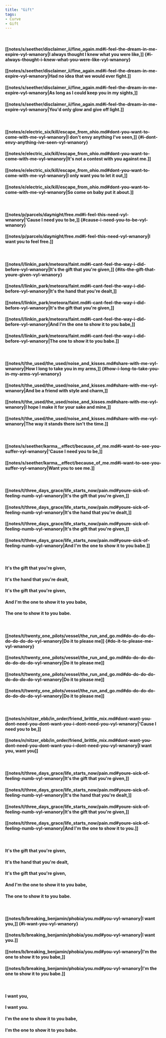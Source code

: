 ```yaml
---
title: "Gift"
tags:
- Curve
- Gift
---
```

&nbsp;
#### [[notes/s/seether/disclaimer_ii/fine_again.md#i-feel-the-dream-in-me-expire-vyl-wnanory|I always thought I knew what you were like,]] {#i-always-thought-i-knew-what-you-were-like-vyl-wnanory}
#### [[notes/s/seether/disclaimer_ii/fine_again.md#i-feel-the-dream-in-me-expire-vyl-wnanory|Had no idea that we would ever fight.]]
#### [[notes/s/seether/disclaimer_ii/fine_again.md#i-feel-the-dream-in-me-expire-vyl-wnanory|As long as I could keep you in my sights,]]
#### [[notes/s/seether/disclaimer_ii/fine_again.md#i-feel-the-dream-in-me-expire-vyl-wnanory|You'd only glow and give off light.]]
&nbsp;
#### [[notes/e/electric_six/kill/escape_from_ohio.md#dont-you-want-to-come-with-me-vyl-wnanory|I don't envy anything I've seen,]] {#i-dont-envy-anything-ive-seen-vyl-wnanory}
#### [[notes/e/electric_six/kill/escape_from_ohio.md#dont-you-want-to-come-with-me-vyl-wnanory|It's not a contest with you against me.]]
#### [[notes/e/electric_six/kill/escape_from_ohio.md#dont-you-want-to-come-with-me-vyl-wnanory|I only want you to let it out,]]
#### [[notes/e/electric_six/kill/escape_from_ohio.md#dont-you-want-to-come-with-me-vyl-wnanory|So come on baby put it about.]]
&nbsp;
#### [[notes/p/parcels/day∕night/free.md#i-feel-this-need-vyl-wnanory|'Cause I need you to be,]] {#cause-i-need-you-to-be-vyl-wnanory}
#### [[notes/p/parcels/day∕night/free.md#i-feel-this-need-vyl-wnanory|I want you to feel free.]]
&nbsp;
#### [[notes/l/linkin_park/meteora/faint.md#i-cant-feel-the-way-i-did-before-vyl-wnanory|It's the gift that you're given,]] {#its-the-gift-that-youre-given-vyl-wnanory}
#### [[notes/l/linkin_park/meteora/faint.md#i-cant-feel-the-way-i-did-before-vyl-wnanory|It's the hand that you're dealt,]]
#### [[notes/l/linkin_park/meteora/faint.md#i-cant-feel-the-way-i-did-before-vyl-wnanory|It's the gift that you're given,]]
#### [[notes/l/linkin_park/meteora/faint.md#i-cant-feel-the-way-i-did-before-vyl-wnanory|And I'm the one to show it to you babe,]]
#### [[notes/l/linkin_park/meteora/faint.md#i-cant-feel-the-way-i-did-before-vyl-wnanory|The one to show it to you babe.]]
&nbsp;
#### [[notes/t/the_used/the_used/noise_and_kisses.md#share-with-me-vyl-wnanory|How I long to take you in my arms,]] {#how-i-long-to-take-you-in-my-arms-vyl-wnanory}
#### [[notes/t/the_used/the_used/noise_and_kisses.md#share-with-me-vyl-wnanory|And be a friend with style and charm,]]
#### [[notes/t/the_used/the_used/noise_and_kisses.md#share-with-me-vyl-wnanory|I hope I make it for your sake and mine,]]
#### [[notes/t/the_used/the_used/noise_and_kisses.md#share-with-me-vyl-wnanory|The way it stands there isn't the time.]]
&nbsp;
#### [[notes/s/seether/karma__effect/because_of_me.md#i-want-to-see-you-suffer-vyl-wnanory|'Cause I need you to be,]]
#### [[notes/s/seether/karma__effect/because_of_me.md#i-want-to-see-you-suffer-vyl-wnanory|Want you to see me.]]
&nbsp;
#### [[notes/t/three_days_grace/life_starts_now/pain.md#youre-sick-of-feeling-numb-vyl-wnanory|It's the gift that you're given,]]
#### [[notes/t/three_days_grace/life_starts_now/pain.md#youre-sick-of-feeling-numb-vyl-wnanory|It's the hand that you're dealt,]]
#### [[notes/t/three_days_grace/life_starts_now/pain.md#youre-sick-of-feeling-numb-vyl-wnanory|It's the gift that you're given,]]
#### [[notes/t/three_days_grace/life_starts_now/pain.md#youre-sick-of-feeling-numb-vyl-wnanory|And I'm the one to show it to you babe.]]
&nbsp;
#### It's the gift that you're given,
#### It's the hand that you're dealt,
#### It's the gift that you're given,
#### And I'm the one to show it to you babe,
#### The one to show it to you babe.
&nbsp;
#### [[notes/t/twenty_one_pilots/vessel/the_run_and_go.md#do-do-do-do-do-do-do-do-vyl-wnanory|Do it to please me]] {#do-it-to-please-me-vyl-wnanory}
#### [[notes/t/twenty_one_pilots/vessel/the_run_and_go.md#do-do-do-do-do-do-do-do-vyl-wnanory|Do it to please me]]
#### [[notes/t/twenty_one_pilots/vessel/the_run_and_go.md#do-do-do-do-do-do-do-do-vyl-wnanory|Do it to please me]]
#### [[notes/t/twenty_one_pilots/vessel/the_run_and_go.md#do-do-do-do-do-do-do-do-vyl-wnanory|Do it to please me]]
&nbsp;
#### [[notes/n/nitzer_ebb/in_order/friend_brittle_mix.md#dont-want-you-dont-need-you-dont-want-you-i-dont-need-you-vyl-wnanory|'Cause I need you to be,]]
#### [[notes/n/nitzer_ebb/in_order/friend_brittle_mix.md#dont-want-you-dont-need-you-dont-want-you-i-dont-need-you-vyl-wnanory|I want you, want you]]
&nbsp;
#### [[notes/t/three_days_grace/life_starts_now/pain.md#youre-sick-of-feeling-numb-vyl-wnanory|It's the gift that you're given,]]
#### [[notes/t/three_days_grace/life_starts_now/pain.md#youre-sick-of-feeling-numb-vyl-wnanory|It's the hand that you're dealt,]]
#### [[notes/t/three_days_grace/life_starts_now/pain.md#youre-sick-of-feeling-numb-vyl-wnanory|It's the gift that you're given,]]
#### [[notes/t/three_days_grace/life_starts_now/pain.md#youre-sick-of-feeling-numb-vyl-wnanory|And I'm the one to show it to you.]]
&nbsp;
#### It's the gift that you're given,
#### It's the hand that you're dealt,
#### It's the gift that you're given,
#### And I'm the one to show it to you babe,
#### The one to show it to you babe.
&nbsp;
#### [[notes/b/breaking_benjamin/phobia/you.md#you-vyl-wnanory|I want you,]] {#i-want-you-vyl-wnanory}
#### [[notes/b/breaking_benjamin/phobia/you.md#you-vyl-wnanory|I want you.]]
#### [[notes/b/breaking_benjamin/phobia/you.md#you-vyl-wnanory|I'm the one to show it to you babe,]]
#### [[notes/b/breaking_benjamin/phobia/you.md#you-vyl-wnanory|I'm the one to show it to you babe.]]
&nbsp;
#### I want you,
#### I want you.
#### I'm the one to show it to you babe,
#### I'm the one to show it to you babe.
